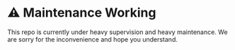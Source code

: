 # ⚠️ Maintenance Working
This repo is currently under heavy supervision and heavy maintenance. We are sorry for the inconvenience and hope you understand.
